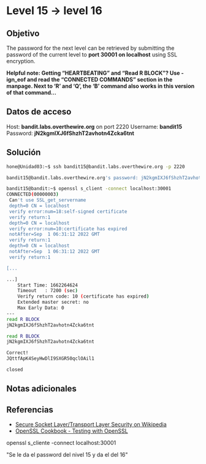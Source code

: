 # Level 15 -> level 16

## Objetivo

The password for the next level can be retrieved by submitting the password of the current level to **port 30001 on localhost** using SSL encryption.

**Helpful note: Getting “HEARTBEATING” and “Read R BLOCK”? Use -ign_eof and read the “CONNECTED COMMANDS” section in the manpage. Next to ‘R’ and ‘Q’, the ‘B’ command also works in this version of that command…**

## Datos de acceso

Host: **bandit.labs.overthewire.org** on port 2220
Username: **bandit15**
Password: **jN2kgmIXJ6fShzhT2avhotn4Zcka6tnt**

## Solución

```bash
hone@Unidad03:~$ ssh bandit15@bandit.labs.overthewire.org -p 2220
```

```bash
bandit15@bandit.labs.overthewire.org's password: jN2kgmIXJ6fShzhT2avhotn4Zcka6tnt 
```

```bash
bandit15@bandit:~$ openssl s_client -connect localhost:30001
CONNECTED(00000003)
 Can't use SSL_get_servername
 depth=0 CN = localhost
 verify error:num=18:self-signed certificate
 verify return:1
 depth=0 CN = localhost
 verify error:num=10:certificate has expired
 notAfter=Sep  1 06:31:12 2022 GMT
 verify return:1
 depth=0 CN = localhost
 notAfter=Sep  1 06:31:12 2022 GMT
 verify return:1

[...

```

```bash
...]
    Start Time: 1662264624
    Timeout   : 7200 (sec)
    Verify return code: 10 (certificate has expired)
    Extended master secret: no
    Max Early Data: 0
---
read R BLOCK
jN2kgmIXJ6fShzhT2avhotn4Zcka6tnt
```

```bash
read R BLOCK
jN2kgmIXJ6fShzhT2avhotn4Zcka6tnt
```

```bash
Correct!
JQttfApK4SeyHwDlI9SXGR50qclOAil1

closed
```

## Notas adicionales

## Referencias

- [Secure Socket Layer/Transport Layer Security on Wikipedia](https://en.wikipedia.org/wiki/Secure_Socket_Layer)
- [OpenSSL Cookbook - Testing with OpenSSL](https://www.feistyduck.com/library/openssl-cookbook/online/ch-testing-with-openssl.html)

openssl s_cliente -connect localhost:30001

"Se le da el password del nivel 15 y da el del 16"
